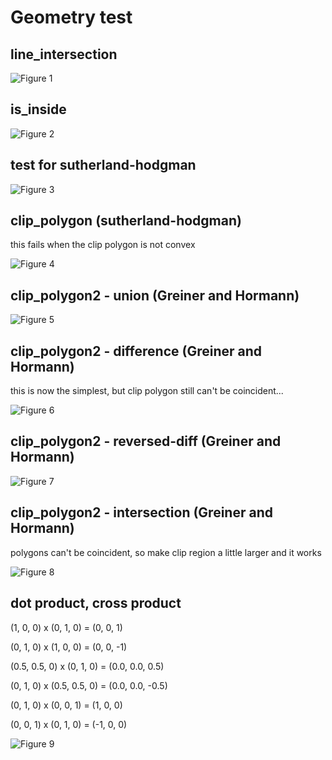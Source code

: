 # Geometry test

## line_intersection

![Figure 1](geometry_test/fig-1.svg)

## is_inside

![Figure 2](geometry_test/fig-2.svg)

## test for sutherland-hodgman

![Figure 3](geometry_test/fig-3.svg)

## clip_polygon (sutherland-hodgman)
this fails when the clip polygon is not convex

![Figure 4](geometry_test/fig-4.svg)

## clip_polygon2 - union (Greiner and Hormann)

![Figure 5](geometry_test/fig-5.svg)

## clip_polygon2 - difference (Greiner and Hormann)
this is now the simplest, but clip polygon still can't be coincident...

![Figure 6](geometry_test/fig-6.svg)

## clip_polygon2 - reversed-diff (Greiner and Hormann)

![Figure 7](geometry_test/fig-7.svg)

## clip_polygon2 - intersection (Greiner and Hormann)
polygons can't be coincident, so make clip region a little larger and it works

![Figure 8](geometry_test/fig-8.svg)

## dot product, cross product
(1, 0, 0) x (0, 1, 0) = (0, 0, 1)

(0, 1, 0) x (1, 0, 0) = (0, 0, -1)

(0.5, 0.5, 0) x (0, 1, 0) = (0.0, 0.0, 0.5)

(0, 1, 0) x (0.5, 0.5, 0) = (0.0, 0.0, -0.5)

(0, 1, 0) x (0, 0, 1) = (1, 0, 0)

(0, 0, 1) x (0, 1, 0) = (-1, 0, 0)


![Figure 9](geometry_test/fig-9.svg)

